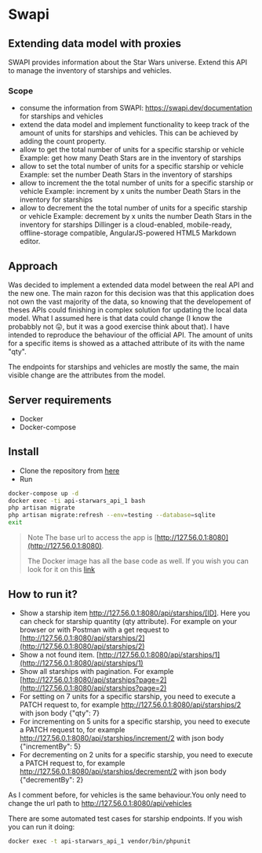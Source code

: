 # Swapi
## Extending data model with proxies
SWAPI provides information about the Star Wars universe. Extend this API to manage
the inventory of starships and vehicles.
### Scope
- consume the information from SWAPI: https://swapi.dev/documentation for starships and vehicles
- extend the data model and implement functionality to keep track of the amount of units for starships and vehicles. This
can be achieved by adding the count property.
- allow to get the total number of units for a specific starship or vehicle
Example: get how many Death Stars are in the inventory of starships
- allow to set the total number of units for a specific starship or vehicle
Example: set the number Death Stars in the inventory of starships
 - allow to increment the the total number of units for a specific starship or vehicle
Example: increment by x units the number Death Stars in the inventory for starships
- allow to decrement the the total number of units for a specific starship or vehicle
Example: decrement by x units the number Death Stars in the inventory for starships
Dillinger is a cloud-enabled, mobile-ready, offline-storage compatible,
AngularJS-powered HTML5 Markdown editor.

## Approach
Was decided to implement a extended data model between the real API and the new one. The main razon for this decision was that this application does not own the vast majority of the data, so knowing that the developement of theses APIs could finishing in complex solution for updating the local data model. What I assumed here is that data could change (I know the probabbly not 😛, but it was a good exercise think about that). I have intended to reproduce the behaviour of the official API.
The amount of units for a specific items is showed as a attached attribute of its with the name "qty".

The endpoints for starships and vehicles are mostly the same, the main visible change are the attributes from the model.

## Server requirements
- Docker
- Docker-compose

## Install
- Clone the repository from [here](https://github.com/Fichen/api-starwars)
- Run
```sh
docker-compose up -d
docker exec -ti api-starwars_api_1 bash
php artisan migrate
php artisan migrate:refresh --env=testing --database=sqlite
exit
 ```

> Note The base url to access the app is [http://127.56.0.1:8080](http://127.56.0.1:8080).
>
> The Docker image has all the base code as well. If you wish you can look for it on this [link](https://hub.docker.com/repository/docker/fichtenbaum/laravel-swapi)

## How to run it?
- Show a starship item http://127.56.0.1:8080/api/starships/[ID]. Here you can check for starship quantity (qty attribute). For example on your browser or with Postman with a get request to [http://127.56.0.1:8080/api/starships/2](http://127.56.0.1:8080/api/starships/2)
- Show a not found item. [http://127.56.0.1:8080/api/starships/1](http://127.56.0.1:8080/api/starships/1)
- Show all starships with pagination. For example [http://127.56.0.1:8080/api/starships?page=2](http://127.56.0.1:8080/api/starships?page=2)
- For setting on 7 units for a specific starship, you need to execute a PATCH request to, for example http://127.56.0.1:8080/api/starships/2 with json body {"qty": 7}
- For incrementing on 5 units for a specific starship, you need to execute a PATCH request to, for example http://127.56.0.1:8080/api/starships/increment/2 with json body {"incrementBy": 5}
- For decrementing on 2 units for a specific starship, you need to execute a PATCH request to, for example http://127.56.0.1:8080/api/starships/decrement/2 with json body {"decrementBy": 2}

As I comment before, for vehicles is the same behaviour.You only need to change the url path to http://127.56.0.1:8080/api/vehicles

There are some automated test cases for starship endpoints. If you wish you can run it doing:
```sh
docker exec -t api-starwars_api_1 vendor/bin/phpunit
```
